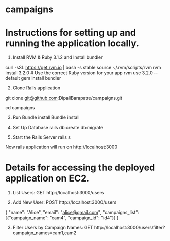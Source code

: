 # campaigns

# Instructions for setting up and running the application locally.


1. Install RVM & Ruby 3.1.2 and Install bundler

curl -sSL https://get.rvm.io | bash -s stable
source ~/.rvm/scripts/rvm
rvm install 3.2.0  # Use the correct Ruby version for your app
rvm use 3.2.0 --default
gem install bundler


2. Clone Rails application

git clone git@github.com:DipaliBarapatre/campaigns.git

cd campaigns

3. Run Bundle install
Bundle install


4. Set Up Database
rails db:create db:migrate

5. Start the Rails Server
rails s 

Now rails application will run on http://localhost:3000


# Details for accessing the deployed application on EC2.


1. List Users:
GET 
http://localhost:3000/users

2. Add New User:
POST
http://localhost:3000/users

{
  "name": "Alice",
  "email": "alice@gmail.com",
  "campaigns_list": [{"campaign_name": "cam4", "campaign_id": "id4"}]
}


3. Filter Users by Campaign Names:
GET 
http://localhost:3000/users/filter?campaign_names=cam1,cam2
